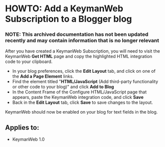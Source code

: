 # HOWTO: Add a KeymanWeb Subscription to a Blogger blog

### **NOTE**: This archived documentation has not been updated recently and may contain information that is no longer relevant

After you have created a KeymanWeb Subscription, you will need to visit the KeymanWeb **Get HTML** page and copy the highlighted HTML integration code to your clipboard.</p>

- In your blog preferences, click the **Edit Layout** tab, and click on one of the **Add a Page Element** links.
- Find the element titled "**HTML/JavaScript** (Add third-party functionality or other code to your blog)" and click **Add to Blog**
- In the Content Frame of the Configure HTML/JavaScript page that appears, paste the KeymanWeb integration code, and click **Save**
- Back in the **Edit Layout** tab, click **Save** to save changes to the layout.

KeymanWeb should now be enabled on your blog for text fields in the blog.</p>

## Applies to:
* KeymanWeb 1.0
